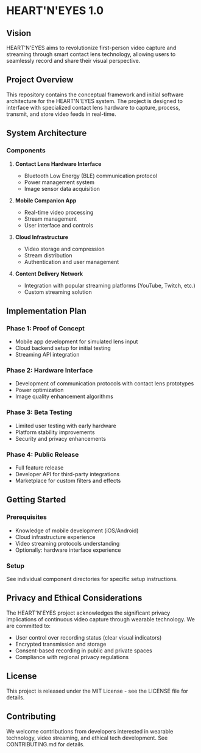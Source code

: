# HEART'N'EYES 1.0

## Vision
HEART'N'EYES aims to revolutionize first-person video capture and streaming through smart contact lens technology, allowing users to seamlessly record and share their visual perspective.

## Project Overview
This repository contains the conceptual framework and initial software architecture for the HEART'N'EYES system. The project is designed to interface with specialized contact lens hardware to capture, process, transmit, and store video feeds in real-time.

## System Architecture

### Components

1. **Contact Lens Hardware Interface**
   - Bluetooth Low Energy (BLE) communication protocol
   - Power management system
   - Image sensor data acquisition

2. **Mobile Companion App**
   - Real-time video processing
   - Stream management
   - User interface and controls
   
3. **Cloud Infrastructure**
   - Video storage and compression
   - Stream distribution
   - Authentication and user management

4. **Content Delivery Network**
   - Integration with popular streaming platforms (YouTube, Twitch, etc.)
   - Custom streaming solution

## Implementation Plan

### Phase 1: Proof of Concept
- Mobile app development for simulated lens input
- Cloud backend setup for initial testing
- Streaming API integration

### Phase 2: Hardware Interface
- Development of communication protocols with contact lens prototypes
- Power optimization
- Image quality enhancement algorithms

### Phase 3: Beta Testing
- Limited user testing with early hardware
- Platform stability improvements
- Security and privacy enhancements

### Phase 4: Public Release
- Full feature release
- Developer API for third-party integrations
- Marketplace for custom filters and effects

## Getting Started

### Prerequisites
- Knowledge of mobile development (iOS/Android)
- Cloud infrastructure experience
- Video streaming protocols understanding
- Optionally: hardware interface experience

### Setup
See individual component directories for specific setup instructions.

## Privacy and Ethical Considerations
The HEART'N'EYES project acknowledges the significant privacy implications of continuous video capture through wearable technology. We are committed to:

- User control over recording status (clear visual indicators)
- Encrypted transmission and storage
- Consent-based recording in public and private spaces
- Compliance with regional privacy regulations

## License
This project is released under the MIT License - see the LICENSE file for details.

## Contributing
We welcome contributions from developers interested in wearable technology, video streaming, and ethical tech development. See CONTRIBUTING.md for details.
